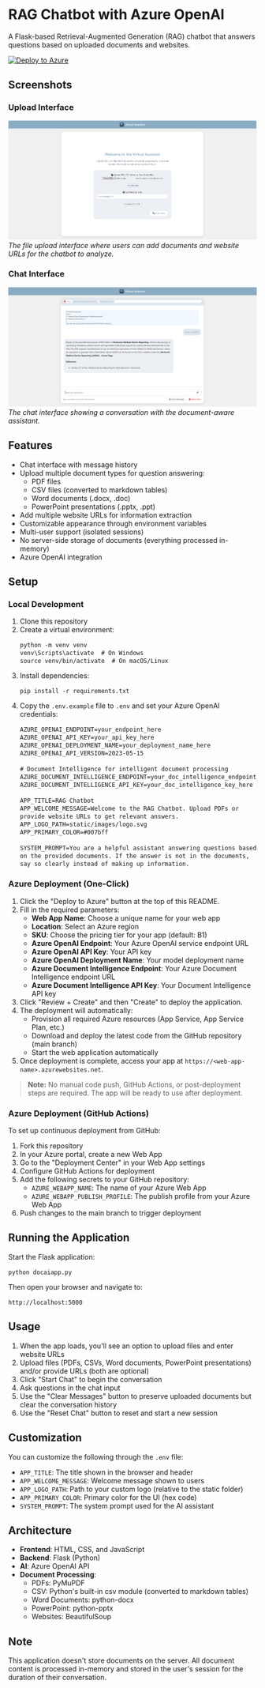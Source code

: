 # RAG Chatbot with Azure OpenAI

A Flask-based Retrieval-Augmented Generation (RAG) chatbot that answers questions based on uploaded documents and websites.

[![Deploy to Azure](https://aka.ms/deploytoazurebutton)](https://portal.azure.com/#create/Microsoft.Template/uri/https%3A%2F%2Fraw.githubusercontent.com%2Fketanvh%2Fdocbot%2Fmain%2Fazure.json)

## Screenshots

### Upload Interface
![Upload Interface](docs/images/screenshot-upload.png)
*The file upload interface where users can add documents and website URLs for the chatbot to analyze.*

### Chat Interface
![Chat Interface](docs/images/screenshot-chat.png)
*The chat interface showing a conversation with the document-aware assistant.*

## Features

- Chat interface with message history
- Upload multiple document types for question answering:
  - PDF files 
  - CSV files (converted to markdown tables)
  - Word documents (.docx, .doc)
  - PowerPoint presentations (.pptx, .ppt)
- Add multiple website URLs for information extraction
- Customizable appearance through environment variables
- Multi-user support (isolated sessions)
- No server-side storage of documents (everything processed in-memory)
- Azure OpenAI integration

## Setup

### Local Development

1. Clone this repository
2. Create a virtual environment:
   ```
   python -m venv venv
   venv\Scripts\activate  # On Windows
   source venv/bin/activate  # On macOS/Linux
   ```
3. Install dependencies:
   ```
   pip install -r requirements.txt
   ```
4. Copy the `.env.example` file to `.env` and set your Azure OpenAI credentials:
   ```
   AZURE_OPENAI_ENDPOINT=your_endpoint_here
   AZURE_OPENAI_API_KEY=your_api_key_here  
   AZURE_OPENAI_DEPLOYMENT_NAME=your_deployment_name_here
   AZURE_OPENAI_API_VERSION=2023-05-15
   
   # Document Intelligence for intelligent document processing
   AZURE_DOCUMENT_INTELLIGENCE_ENDPOINT=your_doc_intelligence_endpoint_here
   AZURE_DOCUMENT_INTELLIGENCE_API_KEY=your_doc_intelligence_key_here
   
   APP_TITLE=RAG Chatbot
   APP_WELCOME_MESSAGE=Welcome to the RAG Chatbot. Upload PDFs or provide website URLs to get relevant answers.
   APP_LOGO_PATH=static/images/logo.svg
   APP_PRIMARY_COLOR=#007bff
   
   SYSTEM_PROMPT=You are a helpful assistant answering questions based on the provided documents. If the answer is not in the documents, say so clearly instead of making up information.
   ```

### Azure Deployment (One-Click)

1. Click the "Deploy to Azure" button at the top of this README.
2. Fill in the required parameters:
   - **Web App Name**: Choose a unique name for your web app
   - **Location**: Select an Azure region
   - **SKU**: Choose the pricing tier for your app (default: B1)
   - **Azure OpenAI Endpoint**: Your Azure OpenAI service endpoint URL
   - **Azure OpenAI API Key**: Your API key
   - **Azure OpenAI Deployment Name**: Your model deployment name
   - **Azure Document Intelligence Endpoint**: Your Azure Document Intelligence endpoint URL
   - **Azure Document Intelligence API Key**: Your Document Intelligence API key
3. Click "Review + Create" and then "Create" to deploy the application.
4. The deployment will automatically:
   - Provision all required Azure resources (App Service, App Service Plan, etc.)
   - Download and deploy the latest code from the GitHub repository (main branch)
   - Start the web application automatically
5. Once deployment is complete, access your app at `https://<web-app-name>.azurewebsites.net`.

> **Note:** No manual code push, GitHub Actions, or post-deployment steps are required. The app will be ready to use after deployment.

### Azure Deployment (GitHub Actions)

To set up continuous deployment from GitHub:

1. Fork this repository
2. In your Azure portal, create a new Web App
3. Go to the "Deployment Center" in your Web App settings
4. Configure GitHub Actions for deployment
5. Add the following secrets to your GitHub repository:
   - `AZURE_WEBAPP_NAME`: The name of your Azure Web App
   - `AZURE_WEBAPP_PUBLISH_PROFILE`: The publish profile from your Azure Web App
6. Push changes to the main branch to trigger deployment

## Running the Application

Start the Flask application:

```
python docaiapp.py
```

Then open your browser and navigate to:
```
http://localhost:5000
```

## Usage

1. When the app loads, you'll see an option to upload files and enter website URLs
2. Upload files (PDFs, CSVs, Word documents, PowerPoint presentations) and/or provide URLs (both are optional)
3. Click "Start Chat" to begin the conversation
4. Ask questions in the chat input
5. Use the "Clear Messages" button to preserve uploaded documents but clear the conversation history
6. Use the "Reset Chat" button to reset and start a new session

## Customization

You can customize the following through the `.env` file:

- `APP_TITLE`: The title shown in the browser and header
- `APP_WELCOME_MESSAGE`: Welcome message shown to users
- `APP_LOGO_PATH`: Path to your custom logo (relative to the static folder)
- `APP_PRIMARY_COLOR`: Primary color for the UI (hex code)
- `SYSTEM_PROMPT`: The system prompt used for the AI assistant

## Architecture

- **Frontend**: HTML, CSS, and JavaScript
- **Backend**: Flask (Python)
- **AI**: Azure OpenAI API
- **Document Processing**: 
  - PDFs: PyMuPDF
  - CSV: Python's built-in csv module (converted to markdown tables)
  - Word Documents: python-docx
  - PowerPoint: python-pptx
  - Websites: BeautifulSoup

## Note

This application doesn't store documents on the server. All document content is processed in-memory and stored in the user's session for the duration of their conversation.